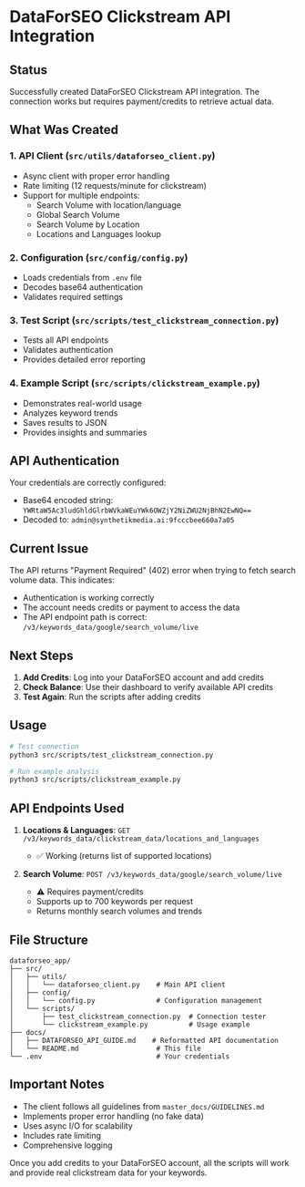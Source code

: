 # DataForSEO Clickstream API Integration

## Status

Successfully created DataForSEO Clickstream API integration. The connection works but requires payment/credits to retrieve actual data.

## What Was Created

### 1. API Client (`src/utils/dataforseo_client.py`)
- Async client with proper error handling
- Rate limiting (12 requests/minute for clickstream)
- Support for multiple endpoints:
  - Search Volume with location/language
  - Global Search Volume
  - Search Volume by Location
  - Locations and Languages lookup

### 2. Configuration (`src/config/config.py`)
- Loads credentials from `.env` file
- Decodes base64 authentication
- Validates required settings

### 3. Test Script (`src/scripts/test_clickstream_connection.py`)
- Tests all API endpoints
- Validates authentication
- Provides detailed error reporting

### 4. Example Script (`src/scripts/clickstream_example.py`)
- Demonstrates real-world usage
- Analyzes keyword trends
- Saves results to JSON
- Provides insights and summaries

## API Authentication

Your credentials are correctly configured:
- Base64 encoded string: `YWRtaW5Ac3ludGhldGlrbWVkaWEuYWk6OWZjY2NiZWU2NjBhN2EwNQ==`
- Decoded to: `admin@synthetikmedia.ai:9fcccbee660a7a05`

## Current Issue

The API returns "Payment Required" (402) error when trying to fetch search volume data. This indicates:
- Authentication is working correctly
- The account needs credits or payment to access the data
- The API endpoint path is correct: `/v3/keywords_data/google/search_volume/live`

## Next Steps

1. **Add Credits**: Log into your DataForSEO account and add credits
2. **Check Balance**: Use their dashboard to verify available API credits
3. **Test Again**: Run the scripts after adding credits

## Usage

```bash
# Test connection
python3 src/scripts/test_clickstream_connection.py

# Run example analysis
python3 src/scripts/clickstream_example.py
```

## API Endpoints Used

1. **Locations & Languages**: `GET /v3/keywords_data/clickstream_data/locations_and_languages`
   - ✅ Working (returns list of supported locations)

2. **Search Volume**: `POST /v3/keywords_data/google/search_volume/live`
   - ⚠️ Requires payment/credits
   - Supports up to 700 keywords per request
   - Returns monthly search volumes and trends

## File Structure

```
dataforseo_app/
├── src/
│   ├── utils/
│   │   └── dataforseo_client.py    # Main API client
│   ├── config/
│   │   └── config.py               # Configuration management
│   └── scripts/
│       ├── test_clickstream_connection.py  # Connection tester
│       └── clickstream_example.py          # Usage example
├── docs/
│   ├── DATAFORSEO_API_GUIDE.md    # Reformatted API documentation
│   └── README.md                   # This file
└── .env                            # Your credentials
```

## Important Notes

- The client follows all guidelines from `master_docs/GUIDELINES.md`
- Implements proper error handling (no fake data)
- Uses async I/O for scalability
- Includes rate limiting
- Comprehensive logging

Once you add credits to your DataForSEO account, all the scripts will work and provide real clickstream data for your keywords.